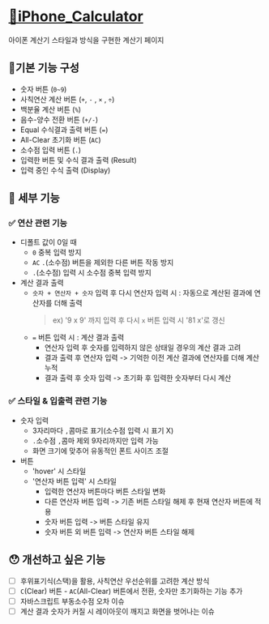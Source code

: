 # [📱iPhone_Calculator](https://dayannne.github.io/iPhone_Calculator/)

아이폰 계산기 스타일과 방식을 구현한 계산기 페이지

## 📝기본 기능 구성

- 숫자 버튼 (`0~9`)
- 사칙연산 계산 버튼 (`+`, `-` , `×` , `÷`)
- 백분율 계산 버튼 (`%`)
- 음수-양수 전환 버튼 (`+/-`)
- Equal 수식결과 출력 버튼 (`=`)
- All-Clear 초기화 버튼 (`AC`)
- 소수점 입력 버튼 (`.`)
- 입력한 버튼 및 수식 결과 출력 (Result)
- 입력 중인 수식 출력 (Display)

## 🥸 세부 기능

### ✅ 연산 관련 기능

- 디폴트 값이 0일 때
  - `0` 중복 입력 방지
  - `AC` `.`(소수점) 버튼을 제외한 다른 버튼 작동 방지
  - `.`(소수점) 입력 시 소수점 중복 입력 방지
- 계산 결과 출력
  - `숫자 + 연산자 + 숫자` 입력 후 다시 연산자 입력 시
    : 자동으로 계산된 결과에 연산자를 더해 출력<br>
    > ex) '9 x 9' 까지 입력 후 다시 `x` 버튼 입력 시 '81 x'로 갱신
  - `=` 버튼 입력 시 : 계산 결과 출력
    - 연산자 입력 후 숫자를 입력하지 않은 상태일 경우의 계산 결과 고려
    - 결과 출력 후 연산자 입력 -> 기억한 이전 계산 결과에 연산자를 더해 계산 누적
    - 결과 출력 후 숫자 입력 -> 초기화 후 입력한 숫자부터 다시 계산

### ✅ 스타일 & 입출력 관련 기능

- 숫자 입력
  - 3자리마다 `,`콤마로 표기(소수점 입력 시 표기 X)
  - `.`소수점 `,`콤마 제외 9자리까지만 입력 가능
  - 화면 크기에 맞추어 유동적인 폰트 사이즈 조절
- 버튼
  - 'hover' 시 스타일
  - '연산자 버튼 입력' 시 스타일
    - 입력한 연산자 버튼마다 버튼 스타일 변화
    - 다른 연산자 버튼 입력 -> 기존 버튼 스타일 해제 후 현재 연산자 버튼에 적용
    - 숫자 버튼 입력 -> 버튼 스타일 유지
    - 숫자 버튼 외 버튼 입력 -> 연산자 버튼 스타일 해제


## 😯 개선하고 싶은 기능

- [ ] 후위표기식(스택)을 활용, 사칙연산 우선순위를 고려한 계산 방식
- [ ] `C`(Clear) 버튼 - `AC`(All-Clear) 버튼에서 전환, 숫자만 초기화하는 기능 추가
- [ ] 자바스크립트 부동소수점 오차 이슈
- [ ] 계산 결과 숫자가 커질 시 레이아웃이 깨지고 화면을 벗어나는 이슈
